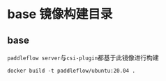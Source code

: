 # base 镜像构建目录
## base
`paddleflow server`与`csi-plugin`都基于此镜像进行构建
```shell
docker build -t paddleflow/ubuntu:20.04 .
```